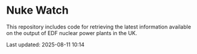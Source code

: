 # Nuke Watch

This repository includes code for retrieving the latest information available on the output of EDF nuclear power plants in the UK.

Last updated: 2025-08-11 10:14